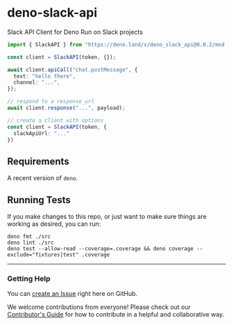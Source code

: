 # deno-slack-api

Slack API Client for Deno Run on Slack projects

```ts
import { SlackAPI } from "https://deno.land/x/deno_slack_api@0.0.2/mod.ts"

const client = SlackAPI(token, {});

await client.apiCall("chat.postMessage", {
  text: "hello there",
  channel: "...",
});

// respond to a response_url
await client.response("...", payload);

// create a client with options
const client = SlackAPI(token, {
  slackApiUrl: "..."
})
```

## Requirements

A recent version of `deno`.

## Running Tests

If you make changes to this repo, or just want to make sure things are working as desired, you can run:

    deno fmt ./src
    deno lint ./src
    deno test --allow-read --coverage=.coverage && deno coverage --exclude="fixtures|test" .coverage

---

### Getting Help

You can [create an Issue](https://github.com/slackapi/deno-slack-api/issues/new)
right here on GitHub.

We welcome contributions from everyone! Please check out our
[Contributor's Guide](.github/CONTRIBUTING.md) for how to contribute in a
helpful and collaborative way.
